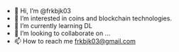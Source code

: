 - 👋 Hi, I’m @frkbjk03
- 👀 I’m interested in coins and blockchain technologies.
- 🌱 I’m currently learning DL 
- 💞️ I’m looking to collaborate on ...
- 📫 How to reach me frkbjk03@gmail.com

<!---
frkbjk03/frkbjk03 is a ✨ special ✨ repository because its `README.md` (this file) appears on your GitHub profile.
You can click the Preview link to take a look at your changes.
--->
